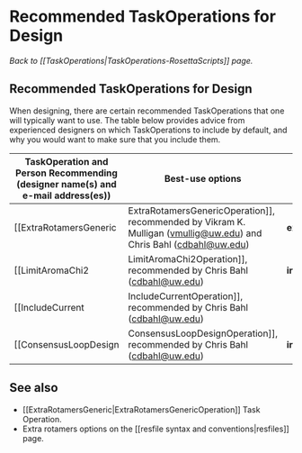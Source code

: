 # Recommended TaskOperations for Design
*Back to [[TaskOperations|TaskOperations-RosettaScripts]] page.*
## Recommended TaskOperations for Design

When designing, there are certain recommended TaskOperations that one will typically want to use.  The table below provides advice from experienced designers on which TaskOperations to include by default, and why you would want to make sure that you include them.

| TaskOperation and Person Recommending (designer name(s) and e-mail address(es)) | Best-use options | Reason(s) to Include this TaskOperation, and Caveats |
|----|----|---------------------------|
| [[ExtraRotamersGeneric|ExtraRotamersGenericOperation]], recommended by Vikram K. Mulligan (vmullig@uw.edu) and Chris Bahl (cdbahl@uw.edu) | **ex1="true"** **ex2="true"** | The default set of rotamers considered for each designable residue is often not perfectly suited for design.  Often, you'll want rotamers that deviate slightly from those that the packer is considering.  The **ex1** and **ex2** options allow a user to specify that for each rotamer, additional samples of chi1 and chi2 should be added.  For example, default sampling for leucine considers three values for chi1 and three values for chi2 (approximately -60, 60, and 180 degrees for each), for a combinatorial total of 9 rotamers per leucine residue. The **ex1** and **ex2** options add additional samples to each side of the existing samples, increasing the number of rotamers in the leucine case to 81, and possibly allowing additional well-packed configurations to be found. Note though that activating additional rotamers increases the computational cost of a packer run, both in terms of memory and computational time, since many more rotamer combinations must be evaluated, so for the largest design tasks, one may wish to omit this TaskOperation, but if considerations of computation time allow it, it should be included. |
| [[LimitAromaChi2|LimitAromaChi2Operation]], recommended by Chris Bahl (cdbahl@uw.edu) | **include_trp="True"** | Disallow unrealistic chi2 angles in aromatic amino acid side chains.  (Note: this is currently untested for noncanonical design, but is recommended for canonical design.) |
| [[IncludeCurrent|IncludeCurrentOperation]], recommended by Chris Bahl (cdbahl@uw.edu) |  | Don't throw away the rotamers from the input model.  Typically, this is the behaviour that one wants. |
| [[ConsensusLoopDesign|ConsensusLoopDesignOperation]], recommended by Chris Bahl (cdbahl@uw.edu) | **include_adjacent_residues="True"** | This restricts amino acid identities in loops based on the ABEGO torsion bins of the loop residues and the common sequence profiles from native proteins for loops with the same ABEGO bins.  (Note: this calls DSSP to identify loops, which will not work with noncanonical secondary structures.  It will also fail to disallow added noncanonical residue types -- _i.e._ this is primarily intended for canonical design only.) |


## See also
* [[ExtraRotamersGeneric|ExtraRotamersGenericOperation]] Task Operation.
* Extra rotamers options on the [[resfile syntax and conventions|resfiles]] page.